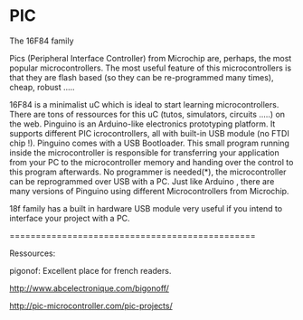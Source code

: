 # PIC
The 16F84 family

Pics (Peripheral Interface Controller) from Microchip are, perhaps, the most popular microcontrollers. The most useful feature of this microcontrollers is that they are flash based (so they can be re-programmed many times), cheap, robust .....

16F84 is a minimalist uC which is ideal to start learning microcontrollers. There are tons of ressources for this uC (tutos, simulators, circuits .....) on the web.
Pinguino is an Arduino-like electronics prototyping platform. It supports different PIC icrocontrollers, all with built-in USB module (no FTDI chip !).
Pinguino comes with a USB Bootloader. This small program running inside the microcontroller is responsible for transferring your application from your PC to the microcontroller memory and handing over the control to this program afterwards. No programmer is needed(*), the microcontroller can be reprogrammed over USB with a PC.
Just like Arduino , there are many versions of Pinguino using different Microcontrollers from Microchip.

18f family has a built in hardware USB module very useful if you intend to interface your project with a PC. 


===============================================

Ressources:

pigonof: Excellent place for french readers.

http://www.abcelectronique.com/bigonoff/

http://pic-microcontroller.com/pic-projects/
